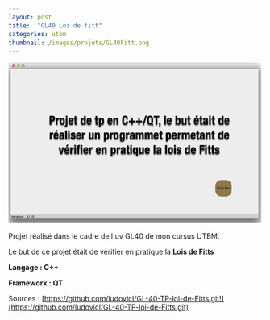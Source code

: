 ```yaml
---
layout: post
title:  "GL40 Loi de fitt"
categories: utbm
thumbnail: /images/projets/GL40Fitt.png
---
```



![Loi de fitt](/images/projets/GL40Fitt.png)

Projet réalisé dans le cadre de l'uv GL40 de mon cursus UTBM.

Le but de ce projet était de vérifier en pratique la **Lois de Fitts**

**Langage : C++**

**Framework : QT**

Sources : [https://github.com/ludovicl/GL-40-TP-loi-de-Fitts.git!](https://github.com/ludovicl/GL-40-TP-loi-de-Fitts.git)